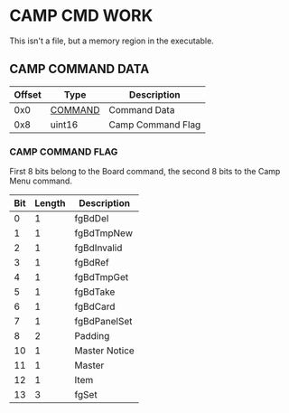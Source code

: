 # CAMP CMD WORK

This isn't a file, but a memory region in the executable.

## CAMP COMMAND DATA

| Offset | Type  | Description
|---------|--------|------------
| 0x0     | [COMMAND](./Command.md#Command) | Command Data
| 0x8     | uint16 | Camp Command Flag

### CAMP COMMAND FLAG

First 8 bits belong to the Board command, the second 8 bits to the Camp Menu command.

| Bit     | Length | Description
|---------|--------|------------
| 0  | 1 | fgBdDel
| 1  | 1 | fgBdTmpNew
| 2  | 1 | fgBdInvalid
| 3  | 1 | fgBdRef
| 4  | 1 | fgBdTmpGet
| 5  | 1 | fgBdTake
| 6  | 1 | fgBdCard
| 7  | 1 | fgBdPanelSet
| 8  | 2 | Padding
| 10 | 1 | Master Notice
| 11 | 1 | Master
| 12 | 1 | Item
| 13 | 3 | fgSet